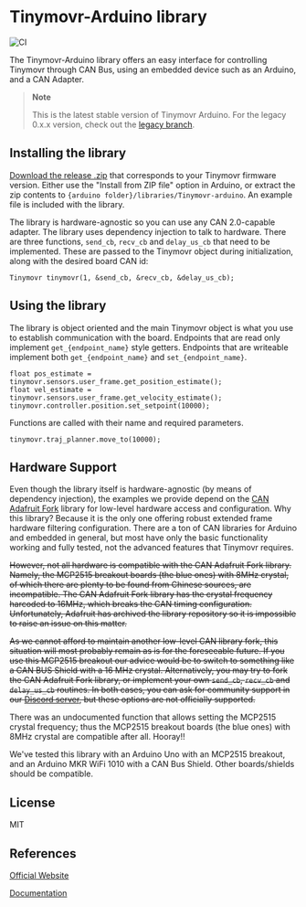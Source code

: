 
# Tinymovr-Arduino library

![CI](https://github.com/tinymovr/tinymovr-arduino/actions/workflows/ci.yaml/badge.svg)

The Tinymovr-Arduino library offers an easy interface for controlling Tinymovr through CAN Bus, using an embedded device such as an Arduino, and a CAN Adapter.

> **Note**
>
> This is the latest stable version of Tinymovr Arduino. For the legacy 0.x.x version, check out the [legacy branch](https://github.com/tinymovr/Tinymovr-arduino/tree/legacy).

## Installing the library

[Download the release .zip](https://github.com/tinymovr/Tinymovr-arduino/releases) that corresponds to your Tinymovr firmware version. Either use the "Install from ZIP file" option in Arduino, or extract the zip contents to `{arduino folder}/libraries/Tinymovr-arduino`. An example file is included with the library.

The library is hardware-agnostic so you can use any CAN 2.0-capable adapter. The library uses dependency injection to talk to hardware. There are three functions, `send_cb`,  `recv_cb` and `delay_us_cb` that need to be implemented. These are passed to the Tinymovr object during initialization, along with the desired board CAN id:

    Tinymovr tinymovr(1, &send_cb, &recv_cb, &delay_us_cb);


## Using the library

The library is object oriented and the main Tinymovr object is what you use to establish communication with the board. Endpoints that are read only implement  `get_{endpoint_name}` style getters. Endpoints that are writeable implement both `get_{endpoint_name}` and `set_{endpoint_name}`. 

    float pos_estimate = tinymovr.sensors.user_frame.get_position_estimate();
    float vel_estimate = tinymovr.sensors.user_frame.get_velocity_estimate();
    tinymovr.controller.position.set_setpoint(10000);

Functions are called with their name and required parameters.

    tinymovr.traj_planner.move_to(10000);

## Hardware Support

Even though the library itself is hardware-agnostic (by means of dependency injection), the examples we provide depend on the [CAN Adafruit Fork](https://github.com/adafruit/arduino-CAN) library for low-level hardware access and configuration. Why this library? Because it is the only one offering robust extended frame hardware filtering configuration. There are a ton of CAN libraries for Arduino and embedded in general, but most have only the basic functionality working and fully tested, not the advanced features that Tinymovr requires. 
 
~~However, not all hardware is compatible with the CAN Adafruit Fork library. Namely, the MCP2515 breakout boards (the blue ones) with 8MHz crystal, of which there are plenty to be found from Chinese sources, are incompatible. The CAN Adafruit Fork library has the crystal frequency harcoded to 16MHz, which breaks the CAN timing configuration. Unfortunately, Adafruit has archived the library repository so it is impossible to raise an issue on this matter.~~

~~As we cannot afford to maintain another low-level CAN library fork, this situation will most probably remain as is for the foreseeable future. If you use this MCP2515 breakout our advice would be to switch to something like a CAN BUS Shield with a 16 MHz crystal. Alternatively, you may try to fork the CAN Adafruit Fork library, or implement your own `send_cb`, `recv_cb` and `delay_us_cb` routines. In both cases, you can ask for community support in our [Discord server](https://discord.gg/vNvmpfthug), but these options are not officially supported.~~

There was an undocumented function that allows setting the MCP2515 crystal frequency; thus the MCP2515 breakout boards (the blue ones) with 8MHz crystal are compatible after all. Hooray!!

We've tested this library with an Arduino Uno with an MCP2515 breakout, and an Arduino MKR WiFi 1010 with a CAN Bus Shield. Other boards/shields should be compatible.

## License

MIT

## References

[Official Website](https://tinymovr.com)

[Documentation](https://tinymovr.readthedocs.io)
